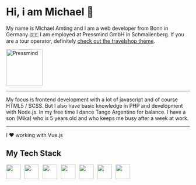 # Hi, i am Michael 🤟

My name is Michael Amting and I am a web developer from Bonn in Germany 🇩🇪 I am employed at Pressmind GmbH in Schmallenberg. If you are a tour operator, definitely <a href="https://github.com/pressmind/wp-travelshop-theme">check out the travelshop theme</a>.

<a href="https://github.com/pressmind" target="_blank"><img src="https://www.pressmind.de/files/pm_logo.svg" alt="Pressmind" width="100"/></a>

<hr />

My focus is frontend development with a lot of javascript and of course HTML5 / SCSS. But I also have basic knowledge in PHP and development with Node.js. In my free time I dance Tango Argentino for balance. I have a son (Mika) who is 5 years old and who keeps me busy after a week at work.

<hr />

I ❤️ working with Vue.js

## My Tech Stack

<img style="margin-right: 10px;" src="https://symbols.getvecta.com/stencil_83/68_html5-icon.09e3da538e.svg" height="40" /><img style="margin-right: 10px;" src="https://symbols.getvecta.com/stencil_25/75_sass.57898c574e.svg" height="40" /><img style="margin-right: 10px;" src="https://symbols.getvecta.com/stencil_25/39_javascript.0ca26ec4ab.svg" height="40" /><img style="margin-right: 10px;" src="https://symbols.getvecta.com/stencil_25/87_vuejs.a929f023a4.svg" height="40" /><img style="margin-right: 10px;" src="https://symbols.getvecta.com/stencil_89/73_npm.639266ac20.svg" height="40" /><img style="margin-right: 10px;" src="https://symbols.getvecta.com/stencil_89/65_nodejs-icon.40ac81e939.svg" height="40" /><img style="margin-right: 10px;" src="https://symbols.getvecta.com/stencil_88/103_mongodb.d91e0a5f7c.svg" height="40" />

